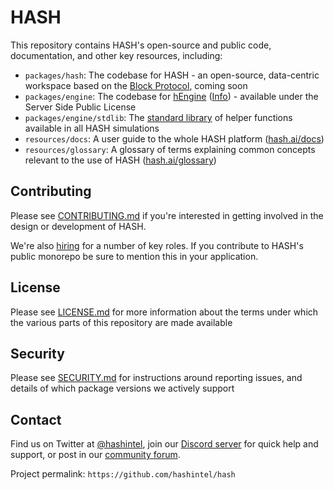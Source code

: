 <div id="top"></div>

# HASH

This repository contains HASH's open-source and public code, documentation, and other key resources, including:

- `packages/hash`: The codebase for HASH - an open-source, data-centric workspace based on the [Block Protocol](https://github.com/blockprotocol/blockprotocol), coming soon
- `packages/engine`: The codebase for [hEngine](packages/engine) ([Info](https://hash.ai/platform/engine)) - available under the Server Side Public License
- `packages/engine/stdlib`: The [standard library](packages/engine/stdlib) of helper functions available in all HASH simulations
- `resources/docs`: A user guide to the whole HASH platform ([hash.ai/docs](https://hash.ai/docs))
- `resources/glossary`: A glossary of terms explaining common concepts relevant to the use of HASH ([hash.ai/glossary](https://hash.ai/glossary))

## Contributing

Please see [CONTRIBUTING.md](CONTRIBUTING.md) if you're interested in getting involved in the design or development of HASH.

We're also [hiring](https://hash.ai/careers) for a number of key roles. If you contribute to HASH's public monorepo be sure to mention this in your application.

## License

Please see [LICENSE.md](LICENSE.md) for more information about the terms under which the various parts of this repository are made available

## Security

Please see [SECURITY.md](SECURITY.md) for instructions around reporting issues, and details of which package versions we actively support

## Contact

Find us on Twitter at [@hashintel](https://twitter.com/hashintel), join our [Discord server](https://hash.ai/discord) for quick help and support, or post in our [community forum](https://hash.community/).

Project permalink: `https://github.com/hashintel/hash`
